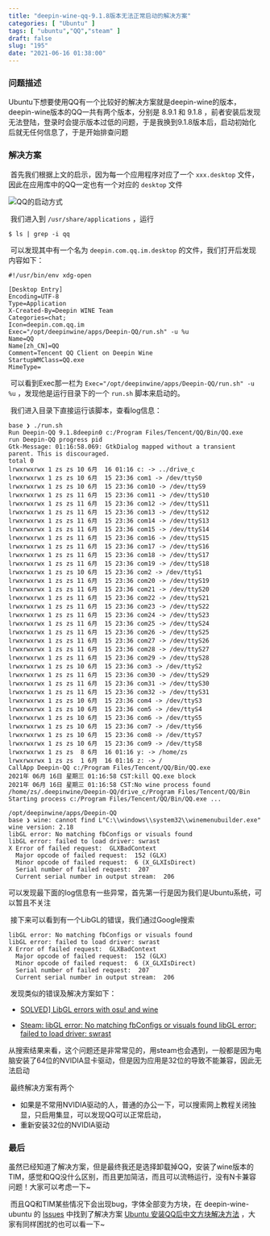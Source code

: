 ```yaml
---
title: "deepin-wine-qq-9.1.8版本无法正常启动的解决方案"
categories: [ "Ubuntu" ]
tags: [ "ubuntu","QQ","steam" ]
draft: false
slug: "195"
date: "2021-06-16 01:38:00"
---
```


### 问题描述

​	Ubuntu下想要使用QQ有一个比较好的解决方案就是deepin-wine的版本，deepin-wine版本的QQ一共有两个版本，分别是 8.9.1 和 9.1.8 ，前者安装后发现无法登陆，登录时会提示版本过低的问题，于是我换到9.1.8版本后，启动初始化后就无任何信息了，于是开始排查问题



### 解决方案

​	首先我们根据上文的启示，因为每一个应用程序对应了一个 `xxx.desktop` 文件，因此在应用库中的QQ一定也有一个对应的 `desktop` 文件

![QQ的启动方式][1]

​	我们进入到 `/usr/share/applications` ，运行 

```shell
$ ls | grep -i qq
```

​	可以发现其中有一个名为 `deepin.com.qq.im.desktop` 的文件，我们打开后发现内容如下：

```shell
#!/usr/bin/env xdg-open

[Desktop Entry]
Encoding=UTF-8
Type=Application
X-Created-By=Deepin WINE Team
Categories=chat;
Icon=deepin.com.qq.im
Exec="/opt/deepinwine/apps/Deepin-QQ/run.sh" -u %u
Name=QQ
Name[zh_CN]=QQ
Comment=Tencent QQ Client on Deepin Wine
StartupWMClass=QQ.exe
MimeType=
```

​	可以看到Exec那一栏为 `Exec="/opt/deepinwine/apps/Deepin-QQ/run.sh" -u %u` ，发现他是运行目录下的一个 `run.sh`  脚本来启动的。

​	我们进入目录下直接运行该脚本，查看log信息：

```shell
base ❯ ./run.sh                   
Run Deepin-QQ 9.1.8deepin0 c:/Program Files/Tencent/QQ/Bin/QQ.exe
run Deepin-QQ progress pid 
Gtk-Message: 01:16:58.069: GtkDialog mapped without a transient parent. This is discouraged.
total 0
lrwxrwxrwx 1 zs zs 10 6月  16 01:16 c: -> ../drive_c
lrwxrwxrwx 1 zs zs 10 6月  15 23:36 com1 -> /dev/ttyS0
lrwxrwxrwx 1 zs zs 10 6月  15 23:36 com10 -> /dev/ttyS9
lrwxrwxrwx 1 zs zs 11 6月  15 23:36 com11 -> /dev/ttyS10
lrwxrwxrwx 1 zs zs 11 6月  15 23:36 com12 -> /dev/ttyS11
lrwxrwxrwx 1 zs zs 11 6月  15 23:36 com13 -> /dev/ttyS12
lrwxrwxrwx 1 zs zs 11 6月  15 23:36 com14 -> /dev/ttyS13
lrwxrwxrwx 1 zs zs 11 6月  15 23:36 com15 -> /dev/ttyS14
lrwxrwxrwx 1 zs zs 11 6月  15 23:36 com16 -> /dev/ttyS15
lrwxrwxrwx 1 zs zs 11 6月  15 23:36 com17 -> /dev/ttyS16
lrwxrwxrwx 1 zs zs 11 6月  15 23:36 com18 -> /dev/ttyS17
lrwxrwxrwx 1 zs zs 11 6月  15 23:36 com19 -> /dev/ttyS18
lrwxrwxrwx 1 zs zs 10 6月  15 23:36 com2 -> /dev/ttyS1
lrwxrwxrwx 1 zs zs 11 6月  15 23:36 com20 -> /dev/ttyS19
lrwxrwxrwx 1 zs zs 11 6月  15 23:36 com21 -> /dev/ttyS20
lrwxrwxrwx 1 zs zs 11 6月  15 23:36 com22 -> /dev/ttyS21
lrwxrwxrwx 1 zs zs 11 6月  15 23:36 com23 -> /dev/ttyS22
lrwxrwxrwx 1 zs zs 11 6月  15 23:36 com24 -> /dev/ttyS23
lrwxrwxrwx 1 zs zs 11 6月  15 23:36 com25 -> /dev/ttyS24
lrwxrwxrwx 1 zs zs 11 6月  15 23:36 com26 -> /dev/ttyS25
lrwxrwxrwx 1 zs zs 11 6月  15 23:36 com27 -> /dev/ttyS26
lrwxrwxrwx 1 zs zs 11 6月  15 23:36 com28 -> /dev/ttyS27
lrwxrwxrwx 1 zs zs 11 6月  15 23:36 com29 -> /dev/ttyS28
lrwxrwxrwx 1 zs zs 10 6月  15 23:36 com3 -> /dev/ttyS2
lrwxrwxrwx 1 zs zs 11 6月  15 23:36 com30 -> /dev/ttyS29
lrwxrwxrwx 1 zs zs 11 6月  15 23:36 com31 -> /dev/ttyS30
lrwxrwxrwx 1 zs zs 11 6月  15 23:36 com32 -> /dev/ttyS31
lrwxrwxrwx 1 zs zs 10 6月  15 23:36 com4 -> /dev/ttyS3
lrwxrwxrwx 1 zs zs 10 6月  15 23:36 com5 -> /dev/ttyS4
lrwxrwxrwx 1 zs zs 10 6月  15 23:36 com6 -> /dev/ttyS5
lrwxrwxrwx 1 zs zs 10 6月  15 23:36 com7 -> /dev/ttyS6
lrwxrwxrwx 1 zs zs 10 6月  15 23:36 com8 -> /dev/ttyS7
lrwxrwxrwx 1 zs zs 10 6月  15 23:36 com9 -> /dev/ttyS8
lrwxrwxrwx 1 zs zs  8 6月  16 01:16 y: -> /home/zs
lrwxrwxrwx 1 zs zs  1 6月  16 01:16 z: -> /
CallApp Deepin-QQ c:/Program Files/Tencent/QQ/Bin/QQ.exe
2021年 06月 16日 星期三 01:16:58 CST:kill QQ.exe block
2021年 06月 16日 星期三 01:16:58 CST:No wine process found
/home/zs/.deepinwine/Deepin-QQ/drive_c/Program Files/Tencent/QQ/Bin
Starting process c:/Program Files/Tencent/QQ/Bin/QQ.exe ...

/opt/deepinwine/apps/Deepin-QQ
base ❯ wine: cannot find L"C:\\windows\\system32\\winemenubuilder.exe"
wine version: 2.18
libGL error: No matching fbConfigs or visuals found
libGL error: failed to load driver: swrast
X Error of failed request:  GLXBadContext
  Major opcode of failed request:  152 (GLX)
  Minor opcode of failed request:  6 (X_GLXIsDirect)
  Serial number of failed request:  207
  Current serial number in output stream:  206
```

​	可以发现最下面的log信息有一些异常，首先第一行是因为我们是Ubuntu系统，可以暂且不关注

​	接下来可以看到有一个LibGL的错误，我们通过Google搜索

```shell
libGL error: No matching fbConfigs or visuals found
libGL error: failed to load driver: swrast
X Error of failed request:  GLXBadContext
  Major opcode of failed request:  152 (GLX)
  Minor opcode of failed request:  6 (X_GLXIsDirect)
  Serial number of failed request:  207
  Current serial number in output stream:  206
```

​	发现类似的错误及解决方案如下：

+ [SOLVED\] LibGL errors with osu! and wine](https://bbs.archlinux.org/viewtopic.php?id=255385)

+ [Steam: libGL error: No matching fbConfigs or visuals found libGL error: failed to load driver: swrast](https://askubuntu.com/questions/834254/steam-libgl-error-no-matching-fbconfigs-or-visuals-found-libgl-error-failed-t)

​	从搜索结果来看，这个问题还是非常常见的，用steam也会遇到，一般都是因为电脑安装了64位的NVIDIA显卡驱动，但是因为应用是32位的导致不能兼容，因此无法启动

​	最终解决方案有两个

+ 如果是不常用NVIDIA驱动的人，普通的办公一下，可以搜索网上教程关闭独显，只启用集显，可以发现QQ可以正常启动，
+ 重新安装32位的NVIDIA驱动



### 最后

​	虽然已经知道了解决方案，但是最终我还是选择卸载掉QQ，安装了wine版本的TIM，感觉和QQ没什么区别，而且更加简洁，而且可以流畅运行，没有N卡兼容问题！大家可以考虑一下~

​	而且QQ和TIM某些情况下会出现bug，字体全部变为方块，在 deepin-wine-ubuntu 的 [Issues](https://github.com/wszqkzqk/deepin-wine-ubuntu/issues) 中找到了解决方案 [Ubuntu 安装QQ后中文方块解决方法](https://github.com/wszqkzqk/deepin-wine-ubuntu/issues/253) ，大家有同样困扰的也可以看一下~


  [1]: https://www.zzsqwq.cn/usr/uploads/2021/06/75817321.png